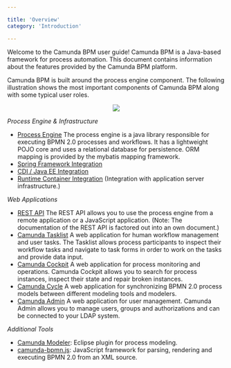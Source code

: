 ```yaml
---

title: 'Overview'
category: 'Introduction'

---
```



Welcome to the Camunda BPM user guide! Camunda BPM is a Java-based framework for process automation. This document contains information about the features provided by the Camunda BPM platform.

Camunda BPM is built around the process engine component. The following illustration shows the most important components of Camunda BPM along with some typical user roles.

<center>
  <img class="img-responsive" src="ref:asset:/assets/img/architecture-overview.png"/>
</center>

*Process Engine & Infrastructure*

*   [Process Engine](ref:#process-engine) The process engine is a java library responsible for executing BPMN 2.0 processes and workflows. It has a lightweight POJO core and uses a relational database for persistence. ORM mapping is provided by the mybatis mapping framework.
*   [Spring Framework Integration](ref:#spring-framework-integration)
*   [CDI / Java EE Integration](ref:#cdi-and-java-ee-integration)
*   [Runtime Container Integration](ref:#runtime-container-integration) (Integration with application server infrastructure.)

*Web Applications*

*   [REST API](ref:/api-references/rest/) The REST API allows you to use the process engine from a remote application or a JavaScript application. (Note: The documentation of the REST API is factored out into an own document.)
*   [Camunda Tasklist](ref:#tasklist) A web application for human workflow management and user tasks. The Tasklist allows process participants to inspect their workflow tasks and navigate to task forms in order to work on the tasks and provide data input.
*   [Camunda Cockpit](ref:#cockpit) A web application for process monitoring and operations. Camunda Cockpit allows you to search for process instances, inspect their state and repair broken instances.
*   [Camunda Cycle](ref:#cycle) A web application for synchronizing BPMN 2.0 process models between different modeling tools and modelers.
*   [Camunda Admin](ref:#admin) A web application for user management. Camunda Admin allows you to manage users, groups and authorizations and can be connected to your LDAP system.

*Additional Tools*

*   [Camunda Modeler](http://camunda.org/features/modeler.html): Eclipse plugin for process modeling.
*   [camunda-bpmn.js](https://github.com/camunda/camunda-bpmn.js): JavaScript framework for parsing, rendering and executing BPMN 2.0 from an XML source.
